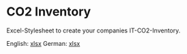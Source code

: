 # CO2 Inventory

Excel-Stylesheet to create your companies IT-CO2-Inventory.

English: [xlsx](https://github.com/imix/co2-inventory/raw/refs/heads/main/co2-inventory-en.xlsx)
German: [xlsx](https://github.com/imix/co2-inventory/raw/refs/heads/main/co2-inventar-de.xlsx)
